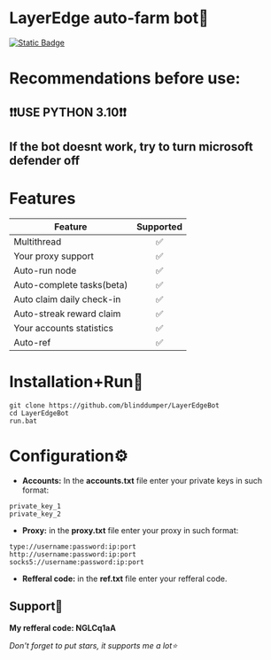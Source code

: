 # LayerEdge auto-farm bot👾
[![Static Badge](https://img.shields.io/badge/Telegram-Channel-Link?style=for-the-badge&logo=Telegram&logoColor=white&logoSize=auto&color=blue)](https://t.me/+pB6j65Kv7cdjZmU0)

# Recommendations before use:
## ❗❗USE PYTHON 3.10❗❗
## If the bot doesnt work, try to turn microsoft defender off

# Features
| Feature                        | Supported |
|--------------------------------|:---------:|
| Multithread                    |     ✅     |
| Your proxy support             |     ✅     |
| Auto-run node                  |     ✅     |
| Auto-complete tasks(beta)      |     ✅     |
| Auto claim daily check-in      |     ✅     |
| Auto-streak reward claim       |     ✅     |
| Your accounts statistics       |     ✅     |
| Auto-ref                       |     ✅     |

# Installation+Run💨
```shell
git clone https://github.com/blinddumper/LayerEdgeBot
cd LayerEdgeBot
run.bat
```

# Configuration⚙
- **Accounts:** In the **accounts.txt** file enter your private keys in such format:
```shell
private_key_1
private_key_2
```
- **Proxy:** in the **proxy.txt** file enter your proxy in such format:
```shell
type://username:password:ip:port
http://username:password:ip:port
socks5://username:password:ip:port
```
- **Refferal code:** in the **ref.txt** file enter your refferal code.

## Support🌟
**My refferal code: NGLCq1aA**

*Don't forget to put stars, it supports me a lot⭐*
